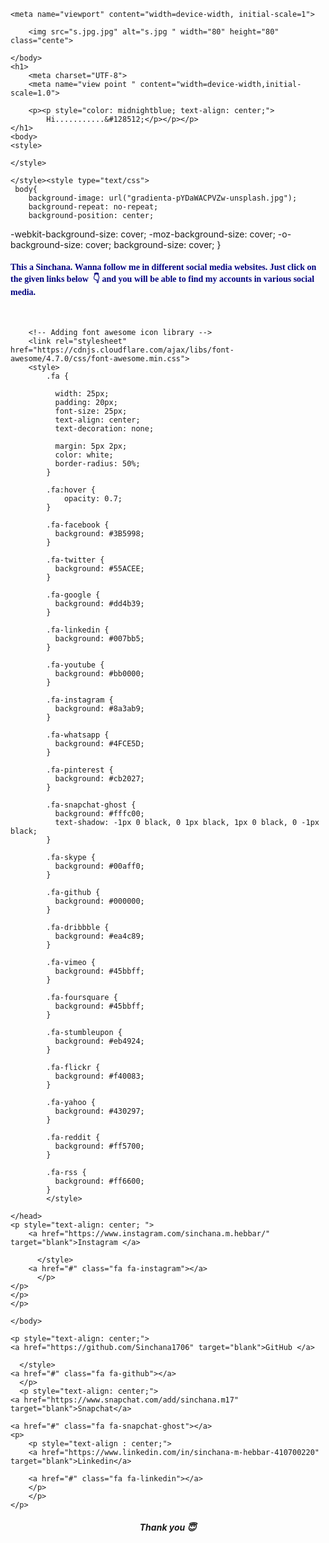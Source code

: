<html>
	<body>
		
	<meta name="viewport" content="width=device-width, initial-scale=1">
<style>
img {
  display: block;
  margin-left: auto;
  margin-right: auto;
}
</style>
</head>
<body>

		<img src="s.jpg.jpg" alt="s.jpg " width="80" height="80" class="cente">
		
	</body>
    <h1>
        <meta charset="UTF-8">
        <meta name="view point " content="width=device-width,initial-scale=1.0">
    
        <p><p style="color: midnightblue; text-align: center;"> 
			Hi...........&#128512;</p></p></p>
    </h1>
    <body>
    <style>
       
    </style>
	
	</style><style type="text/css">
	 body{
        background-image: url("gradienta-pYDaWACPVZw-unsplash.jpg");
		background-repeat: no-repeat;
		background-position: center;
  -webkit-background-size: cover;
  -moz-background-size: cover;
  -o-background-size: cover;
  background-size: cover;
    }
	</style>
    <div class="centerdiv">
			</div>
    <h4><p> <p style = "color: darkblue;" ><p style="font-family: cursive;color: navy;" >This a <b>Sinchana</b>.&nbsp;Wanna follow me in different social media websites.&nbsp;Just click on the given links below &nbsp;&#x1F447; and you will be able to find my accounts in various social media.</p></p> </p>
    <br>
    <p></h4><p>
		<p style="color: navy;">
        
       
			
			
			
        <!-- Adding font awesome icon library -->
		<link rel="stylesheet" href="https://cdnjs.cloudflare.com/ajax/libs/font-awesome/4.7.0/css/font-awesome.min.css">
		<style>
			.fa { 
			  
			  width: 25px;
			  padding: 20px;
			  font-size: 25px;
			  text-align: center;
			  text-decoration: none;
			  
			  margin: 5px 2px;
			  color: white;
			  border-radius: 50%; 
			}

			.fa:hover {
				opacity: 0.7;
			}

			.fa-facebook {
			  background: #3B5998;
			}

			.fa-twitter {
			  background: #55ACEE;
			}

			.fa-google {
			  background: #dd4b39;
			}

			.fa-linkedin {
			  background: #007bb5;
			}

			.fa-youtube {
			  background: #bb0000;
			}

			.fa-instagram {
			  background: #8a3ab9;
			}

			.fa-whatsapp {
			  background: #4FCE5D;
			}

			.fa-pinterest {
			  background: #cb2027;
			}

			.fa-snapchat-ghost {
			  background: #fffc00;  
			  text-shadow: -1px 0 black, 0 1px black, 1px 0 black, 0 -1px black;
			}

			.fa-skype {
			  background: #00aff0;
			}

			.fa-github {
			  background: #000000;
			}

			.fa-dribbble {
			  background: #ea4c89;
			}

			.fa-vimeo {
			  background: #45bbff;
			}

			.fa-foursquare {
			  background: #45bbff;
			}

			.fa-stumbleupon {
			  background: #eb4924;
			}

			.fa-flickr {
			  background: #f40083;
			}

			.fa-yahoo {
			  background: #430297;
			}

			.fa-reddit {
			  background: #ff5700;
			}

			.fa-rss {
			  background: #ff6600;
			}
			</style>
            
	</head>
	<p style="text-align: center; ">
		<a href="https://www.instagram.com/sinchana.m.hebbar/" target="blank">Instagram </a>
		
		  </style>
		<a href="#" class="fa fa-instagram"></a>
		  </p>
    </p>
    </p>
	</p>
	
    </body>
	
    <p style="text-align: center;">
    <a href="https://github.com/Sinchana1706" target="blank">GitHub </a>
	
	  </style>
    <a href="#" class="fa fa-github"></a>
      </p>
      <p style="text-align: center;">
    <a href="https://www.snapchat.com/add/sinchana.m17" target="blank">Snapchat</a>
	
    <a href="#" class="fa fa-snapchat-ghost"></a>
    <p>
        <p style="text-align : center;">
        <a href="https://www.linkedin.com/in/sinchana-m-hebbar-410700220" target="blank">Linkedin</a>
		
        <a href="#" class="fa fa-linkedin"></a>
		</p>
        </p>
    </p>
</p>
<p>
	<h4>
    <p style="text-align: center;"><i>Thank you &#128519</i></p>
	</h4>
	</p>
</p>
</div>
</body>
</html>
